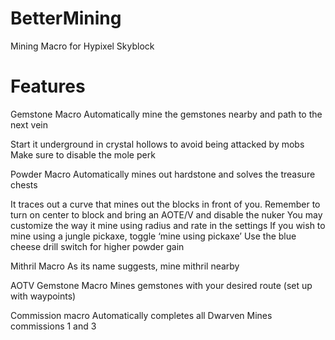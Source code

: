 # BetterMining
Mining Macro for Hypixel Skyblock

# Features
Gemstone Macro
Automatically mine the gemstones nearby and path to the next vein

Start it underground in crystal hollows to avoid being attacked by mobs
Make sure to disable the mole perk

Powder Macro
Automatically mines out hardstone and solves the treasure chests

It traces out a curve that mines out the blocks in front of you. 
Remember to turn on center to block and bring an AOTE/V and disable the nuker
You may customize the way it mine using radius and rate in the settings
If you wish to mine using a jungle pickaxe, toggle ‘mine using pickaxe’
Use the blue cheese drill switch for higher powder gain

Mithril Macro
As its name suggests, mine mithril nearby

AOTV Gemstone Macro
Mines gemstones with your desired route (set up with waypoints)

Commission macro
Automatically completes all Dwarven Mines commissions 1 and 3
